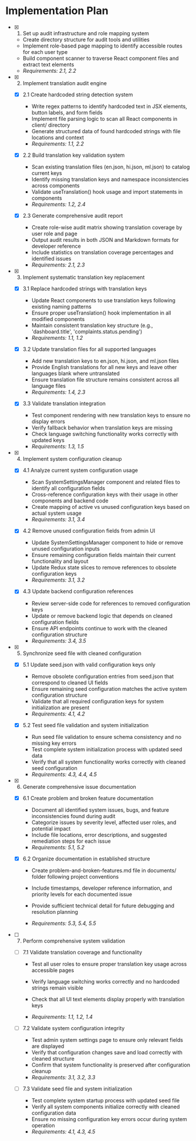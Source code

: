 # Implementation Plan

- [x] 1. Set up audit infrastructure and role mapping system

  - Create directory structure for audit tools and utilities
  - Implement role-based page mapping to identify accessible routes for each user type
  - Build component scanner to traverse React component files and extract text elements
  - _Requirements: 2.1, 2.2_

- [x] 2. Implement translation audit engine

  - [x] 2.1 Create hardcoded string detection system

    - Write regex patterns to identify hardcoded text in JSX elements, button labels, and form fields
    - Implement file parsing logic to scan all React components in client/ directory
    - Generate structured data of found hardcoded strings with file locations and context
    - _Requirements: 1.1, 2.2_

  - [x] 2.2 Build translation key validation system

    - Scan existing translation files (en.json, hi.json, ml.json) to catalog current keys
    - Identify missing translation keys and namespace inconsistencies across components
    - Validate useTranslation() hook usage and import statements in components
    - _Requirements: 1.2, 2.4_

  - [x] 2.3 Generate comprehensive audit report

    - Create role-wise audit matrix showing translation coverage by user role and page
    - Output audit results in both JSON and Markdown formats for developer reference
    - Include statistics on translation coverage percentages and identified issues
    - _Requirements: 2.1, 2.3_

- [x] 3. Implement systematic translation key replacement

  - [x] 3.1 Replace hardcoded strings with translation keys

    - Update React components to use translation keys following existing naming patterns
    - Ensure proper useTranslation() hook implementation in all modified components
    - Maintain consistent translation key structure (e.g., 'dashboard.title', 'complaints.status.pending')
    - _Requirements: 1.1, 1.2_

  - [x] 3.2 Update translation files for all supported languages

    - Add new translation keys to en.json, hi.json, and ml.json files
    - Provide English translations for all new keys and leave other languages blank where untranslated
    - Ensure translation file structure remains consistent across all language files
    - _Requirements: 1.4, 2.3_

  - [x] 3.3 Validate translation integration

    - Test component rendering with new translation keys to ensure no display errors
    - Verify fallback behavior when translation keys are missing
    - Check language switching functionality works correctly with updated keys
    - _Requirements: 1.3, 1.5_

- [x] 4. Implement system configuration cleanup

  - [x] 4.1 Analyze current system configuration usage

    - Scan SystemSettingsManager component and related files to identify all configuration fields
    - Cross-reference configuration keys with their usage in other components and backend code
    - Create mapping of active vs unused configuration keys based on actual system usage
    - _Requirements: 3.1, 3.4_

  - [x] 4.2 Remove unused configuration fields from admin UI

    - Update SystemSettingsManager component to hide or remove unused configuration inputs
    - Ensure remaining configuration fields maintain their current functionality and layout
    - Update Redux state slices to remove references to obsolete configuration keys
    - _Requirements: 3.1, 3.2_

  - [x] 4.3 Update backend configuration references

    - Review server-side code for references to removed configuration keys
    - Update or remove backend logic that depends on cleaned configuration fields
    - Ensure API endpoints continue to work with the cleaned configuration structure
    - _Requirements: 3.4, 3.5_

- [x] 5. Synchronize seed file with cleaned configuration

  - [x] 5.1 Update seed.json with valid configuration keys only

    - Remove obsolete configuration entries from seed.json that correspond to cleaned UI fields
    - Ensure remaining seed configuration matches the active system configuration structure
    - Validate that all required configuration keys for system initialization are present
    - _Requirements: 4.1, 4.2_

  - [x] 5.2 Test seed file validation and system initialization

    - Run seed file validation to ensure schema consistency and no missing key errors
    - Test complete system initialization process with updated seed data
    - Verify that all system functionality works correctly with cleaned seed configuration
    - _Requirements: 4.3, 4.4, 4.5_

- [x] 6. Generate comprehensive issue documentation

  - [x] 6.1 Create problem and broken feature documentation

    - Document all identified system issues, bugs, and feature inconsistencies found during audit
    - Categorize issues by severity level, affected user roles, and potential impact
    - Include file locations, error descriptions, and suggested remediation steps for each issue
    - _Requirements: 5.1, 5.2_

  - [x] 6.2 Organize documentation in established structure

    - Create problem-and-broken-features.md file in documents/ folder following project conventions
    - Include timestamps, developer reference information, and priority levels for each documented issue

    - Provide sufficient technical detail for future debugging and resolution planning
    - _Requirements: 5.3, 5.4, 5.5_

- [ ] 7. Perform comprehensive system validation

  - [ ] 7.1 Validate translation coverage and functionality

    - Test all user roles to ensure proper translation key usage across accessible pages
    - Verify language switching works correctly and no hardcoded strings remain visible

    - Check that all UI text elements display properly with translation keys
    - _Requirements: 1.1, 1.2, 1.4_

  - [ ] 7.2 Validate system configuration integrity

    - Test admin system settings page to ensure only relevant fields are displayed
    - Verify that configuration changes save and load correctly with cleaned structure
    - Confirm that system functionality is preserved after configuration cleanup
    - _Requirements: 3.1, 3.2, 3.3_

  - [ ] 7.3 Validate seed file and system initialization

    - Test complete system startup process with updated seed file
    - Verify all system components initialize correctly with cleaned configuration data
    - Ensure no missing configuration key errors occur during system operation
    - _Requirements: 4.1, 4.3, 4.5_
